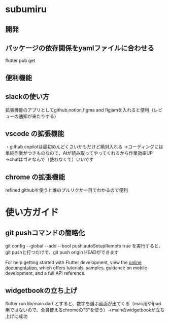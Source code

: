 # subumiru

## 開発
## パッケージの依存関係をyamlファイルに合わせる
flutter pub get


## 便利機能
## slackの使い方
拡張機能のアプリとしてgithub,notion,figma and figjamを入れると便利（レビューの通知が来たりする）

## vscode の拡張機能
・github copilotは最初めんどくさいかもだけど絶対入れる
→コーディングには単純作業がつきものなので、AIが読み取ってやってくれるから作業効率UP
→chatはゴミなんで（使わなくて）いいです

## chrome の拡張機能
refined githubを使うと誰のプルリクか一目でわかるので便利

# 使い方ガイド
## git pushコマンドの簡略化
git config --global --add --bool push.autoSetupRemote true
を実行すると、git pushと打つだけで、git push origin HEADができます

For help getting started with Flutter development, view the
[online documentation](https://docs.flutter.dev/), which offers tutorials,
samples, guidance on mobile development, and a full API reference.

## widgetbookの立ち上げ
flutter run lib/main.dart
とすると、数字を選ぶ画面が出てくる（mac用やipad用ではないので、全員使えるchromeの"3"を使う）→mainのwidgetbookが立ち上げに成功
